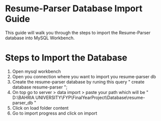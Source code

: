 # Resume-Parser Database Import Guide
This guide will walk you through the steps to import the Resume-Parser database into MySQL Workbench.

# Steps to Import the Database
1. Open mysql workbench
2. Open you connection where you want to import you resume-parser db
3. Create the resume-parser database by runing this query " create database resume-parser ";
4. On top go to server > data import > paste your path which will be " D:\BAHRIA UNIVERSITY\FYP\FinalYearProject\Database\resume-parser_db "
5. Click on load folder content
6. Go to import progress and click on import
